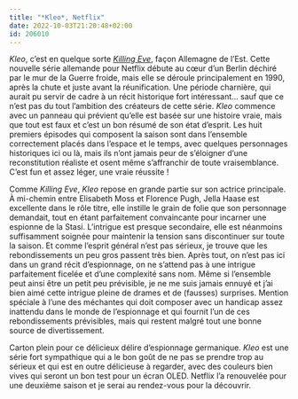 ```yaml
---
title: "*Kleo*, Netflix"
date: 2022-10-03T21:20:48+02:00
id: 206010 
---
```


*Kleo*, c’est en quelque sorte [*Killing Eve*](https://voiretmanger.fr/killing-eve-waller-bridge-bbc-america/), façon Allemagne de l’Est. Cette nouvelle série allemande pour Netflix débute au cœur d’un Berlin déchiré par le mur de la Guerre froide, mais elle se déroule principalement en 1990, après la chute et juste avant la réunification. Une période charnière, qui aurait pu servir de cadre à un récit historique fort intéressant… sauf que ce n’est pas du tout l’ambition des créateurs de cette série. *Kleo* commence avec un panneau qui prévient qu’elle est basée sur une histoire vraie, mais que tout est faux et c’est un bon résumé de son état d’esprit. Les huit premiers épisodes qui composent la saison sont dans l’ensemble correctement placés dans l’espace et le temps, avec quelques personnages historiques ici ou là, mais ils n’ont jamais peur de s’éloigner d’une reconstitution réaliste et osent même s’affranchir de toute vraisemblance. C’est fun et assez léger, une vraie réussite !

Comme *Killing Eve*, *Kleo* repose en grande partie sur son actrice principale. À mi-chemin entre Elisabeth Moss et Florence Pugh, Jella Haase est excellente dans le rôle titre, elle instille le grain de folie que son personnage demandait, tout en étant parfaitement convaincante pour incarner une espionne de la Stasi. L’intrigue est presque secondaire, elle est néanmoins suffisamment soignée pour maintenir la tension sans discontinuer sur toute la saison. Et comme l’esprit général n’est pas sérieux, je trouve que les rebondissements un peu gros passent très bien. Après tout, on n’est pas ici dans un grand récit d’espionnage, on ne s’attend pas à une intrigue parfaitement ficelée et d’une complexité sans nom. Même si l’ensemble peut ainsi être un petit peu prévisible, je ne me suis jamais ennuyé et j’ai bien aimé cette intrigue pleine de drames et de (fausses) surprises. Mention spéciale à l’une des méchantes qui doit composer avec un handicap assez inattendu dans le monde de l’espionnage et qui fournit l’un de ces rebondissements prévisibles, mais qui restent malgré tout une bonne source de divertissement. 

Carton plein pour ce délicieux délire d’espionnage germanique. *Kleo* est une série fort sympathique qui a le bon goût de ne pas se prendre trop au sérieux et qui est en outre délicieuse à regarder, avec des couleurs bien vives qui seront un bon test pour un écran OLED. Netflix l’a renouvelée pour une deuxième saison et je serai au rendez-vous pour la découvrir. 


